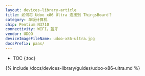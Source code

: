 ```yaml
---
layout: devices-library-article
title: 如何将 Udoo x86 Ultra 连接到 ThingsBoard？
category: 单板计算机
chip: Pentium N3710
connectivity: WIFI，蓝牙
vendor: UDOO
deviceImageFileName: udoo-x86-ultra.jpg
docsPrefix: paas/
---
```



* TOC
{:toc}

{% include /docs/devices-library/guides/udoo-x86-ultra.md %}